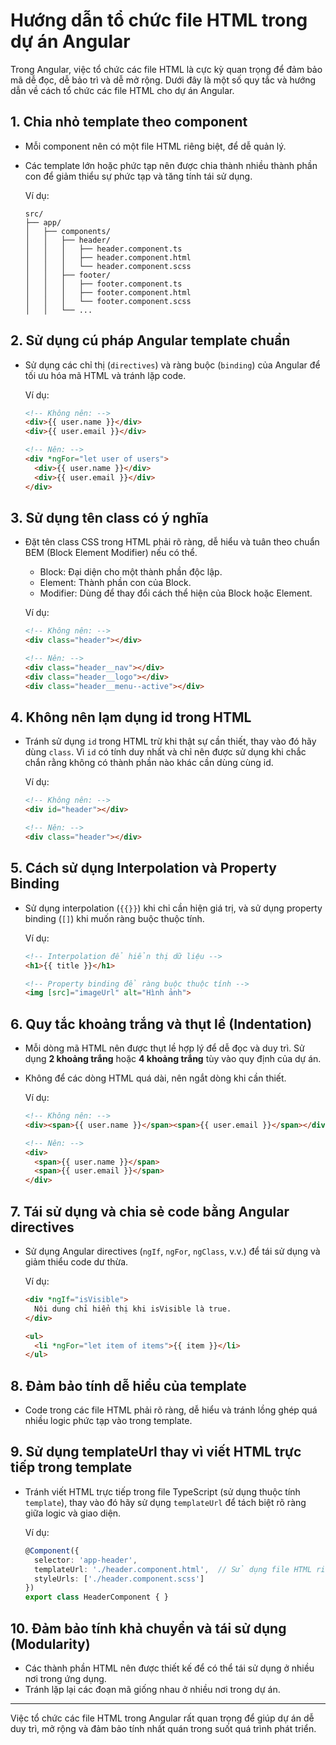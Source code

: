 
# Hướng dẫn tổ chức file HTML trong dự án Angular

Trong Angular, việc tổ chức các file HTML là cực kỳ quan trọng để đảm bảo mã dễ đọc, dễ bảo trì và dễ mở rộng. Dưới đây là một số quy tắc và hướng dẫn về cách tổ chức các file HTML cho dự án Angular.

## 1. **Chia nhỏ template theo component**
- Mỗi component nên có một file HTML riêng biệt, để dễ quản lý.
- Các template lớn hoặc phức tạp nên được chia thành nhiều thành phần con để giảm thiểu sự phức tạp và tăng tính tái sử dụng.

  Ví dụ:
  ```
  src/
  ├── app/
  │   ├── components/
  │   │   ├── header/
  │   │   │   ├── header.component.ts
  │   │   │   ├── header.component.html
  │   │   │   └── header.component.scss
  │   │   ├── footer/
  │   │   │   ├── footer.component.ts
  │   │   │   ├── footer.component.html
  │   │   │   └── footer.component.scss
  │   │   └── ...
  ```

## 2. **Sử dụng cú pháp Angular template chuẩn**
- Sử dụng các chỉ thị (`directives`) và ràng buộc (`binding`) của Angular để tối ưu hóa mã HTML và tránh lặp code.

  Ví dụ:
  ```html
  <!-- Không nên: -->
  <div>{{ user.name }}</div>
  <div>{{ user.email }}</div>

  <!-- Nên: -->
  <div *ngFor="let user of users">
    <div>{{ user.name }}</div>
    <div>{{ user.email }}</div>
  </div>
  ```

## 3. **Sử dụng tên class có ý nghĩa**
- Đặt tên class CSS trong HTML phải rõ ràng, dễ hiểu và tuân theo chuẩn BEM (Block Element Modifier) nếu có thể.
  - Block: Đại diện cho một thành phần độc lập.
  - Element: Thành phần con của Block.
  - Modifier: Dùng để thay đổi cách thể hiện của Block hoặc Element.

  Ví dụ:
  ```html
  <!-- Không nên: -->
  <div class="header"></div>

  <!-- Nên: -->
  <div class="header__nav"></div>
  <div class="header__logo"></div>
  <div class="header__menu--active"></div>
  ```

## 4. **Không nên lạm dụng id trong HTML**
- Tránh sử dụng `id` trong HTML trừ khi thật sự cần thiết, thay vào đó hãy dùng `class`. Vì `id` có tính duy nhất và chỉ nên được sử dụng khi chắc chắn rằng không có thành phần nào khác cần dùng cùng id.

  Ví dụ:
  ```html
  <!-- Không nên: -->
  <div id="header"></div>

  <!-- Nên: -->
  <div class="header"></div>
  ```

## 5. **Cách sử dụng Interpolation và Property Binding**
- Sử dụng interpolation (`{{}}`) khi chỉ cần hiện giá trị, và sử dụng property binding (`[]`) khi muốn ràng buộc thuộc tính.

  Ví dụ:
  ```html
  <!-- Interpolation để hiển thị dữ liệu -->
  <h1>{{ title }}</h1>

  <!-- Property binding để ràng buộc thuộc tính -->
  <img [src]="imageUrl" alt="Hình ảnh">
  ```

## 6. **Quy tắc khoảng trắng và thụt lề (Indentation)**
- Mỗi dòng mã HTML nên được thụt lề hợp lý để dễ đọc và duy trì. Sử dụng **2 khoảng trắng** hoặc **4 khoảng trắng** tùy vào quy định của dự án.
- Không để các dòng HTML quá dài, nên ngắt dòng khi cần thiết.

  Ví dụ:
  ```html
  <!-- Không nên: -->
  <div><span>{{ user.name }}</span><span>{{ user.email }}</span></div>

  <!-- Nên: -->
  <div>
    <span>{{ user.name }}</span>
    <span>{{ user.email }}</span>
  </div>
  ```

## 7. **Tái sử dụng và chia sẻ code bằng Angular directives**
- Sử dụng Angular directives (`ngIf`, `ngFor`, `ngClass`, v.v.) để tái sử dụng và giảm thiểu code dư thừa.

  Ví dụ:
  ```html
  <div *ngIf="isVisible">
    Nội dung chỉ hiển thị khi isVisible là true.
  </div>
  
  <ul>
    <li *ngFor="let item of items">{{ item }}</li>
  </ul>
  ```

## 8. **Đảm bảo tính dễ hiểu của template**
- Code trong các file HTML phải rõ ràng, dễ hiểu và tránh lồng ghép quá nhiều logic phức tạp vào trong template.

## 9. **Sử dụng templateUrl thay vì viết HTML trực tiếp trong template**
- Tránh viết HTML trực tiếp trong file TypeScript (sử dụng thuộc tính `template`), thay vào đó hãy sử dụng `templateUrl` để tách biệt rõ ràng giữa logic và giao diện.

  Ví dụ:
  ```typescript
  @Component({
    selector: 'app-header',
    templateUrl: './header.component.html',  // Sử dụng file HTML riêng
    styleUrls: ['./header.component.scss']
  })
  export class HeaderComponent { }
  ```

## 10. **Đảm bảo tính khả chuyển và tái sử dụng (Modularity)**
- Các thành phần HTML nên được thiết kế để có thể tái sử dụng ở nhiều nơi trong ứng dụng.
- Tránh lặp lại các đoạn mã giống nhau ở nhiều nơi trong dự án.

---
Việc tổ chức các file HTML trong Angular rất quan trọng để giúp dự án dễ duy trì, mở rộng và đảm bảo tính nhất quán trong suốt quá trình phát triển.
